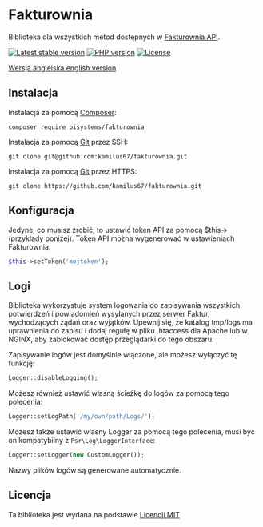 # Fakturownia

Biblioteka dla wszystkich metod dostępnych w [Fakturownia API](https://app.fakturownia.pl/api/).

[![Latest stable version](https://img.shields.io/badge/aktualna_wersja-v2.0-blue)](https://packagist.org/packages/pisystems/fakturownia)
[![PHP version](https://img.shields.io/badge/php->=8.2.0-blue)](https://php.net)
[![License](https://img.shields.io/badge/license-MIT-green)](licencja)

[Wersja angielska english version](./README.md)

## Instalacja

Instalacja za pomocą [Composer](https://getcomposer.org):
```console
composer require pisystems/fakturownia
```

Instalacja za pomocą [Git](https://git-scm.com) przez SSH:
```console
git clone git@github.com:kamilus67/fakturownia.git
```

Instalacja za pomocą [Git](https://git-scm.com) przez HTTPS:
```console
git clone https://github.com/kamilus67/fakturownia.git
```

## Konfiguracja

Jedyne, co musisz zrobić, to ustawić token API za pomocą $this-> (przykłady poniżej). Token API można wygenerować w ustawieniach Fakturownia.
 ```php
$this->setToken('mojtoken');
 ```

## Logi

Biblioteka wykorzystuje system logowania do zapisywania wszystkich potwierdzeń i powiadomień wysyłanych przez serwer Faktur, wychodzących żądań oraz wyjątków. Upewnij się, że katalog tmp/logs ma uprawnienia do zapisu i dodaj regułę w pliku .htaccess dla Apache lub w NGINX, aby zablokować dostęp przeglądarki do tego obszaru.

Zapisywanie logów jest domyślnie włączone, ale możesz wyłączyć tę funkcję:
 ```php
Logger::disableLogging();
 ```

Możesz również ustawić własną ścieżkę do logów za pomocą tego polecenia:
 ```php
Logger::setLogPath('/my/own/path/Logs/');
 ```

Możesz także ustawić własny Logger za pomocą tego polecenia, musi być on kompatybilny z `Psr\Log\LoggerInterface`:
```php
Logger::setLogger(new CustomLogger());
```

Nazwy plików logów są generowane automatycznie.

## Licencja

Ta biblioteka jest wydana na podstawie [Licencji MIT](http://www.opensource.org/licenses/MIT)